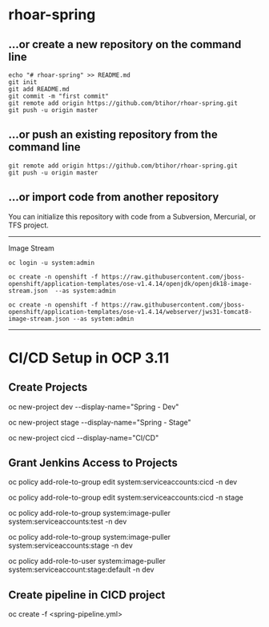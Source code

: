 # rhoar-spring
## …or create a new repository on the command line

```
echo "# rhoar-spring" >> README.md
git init
git add README.md
git commit -m "first commit"
git remote add origin https://github.com/btihor/rhoar-spring.git
git push -u origin master
```
## …or push an existing repository from the command line
```
git remote add origin https://github.com/btihor/rhoar-spring.git
git push -u origin master
```
## …or import code from another repository

You can initialize this repository with code from a Subversion, Mercurial, or TFS project.


---
Image Stream 
```
oc login -u system:admin

oc create -n openshift -f https://raw.githubusercontent.com/jboss-openshift/application-templates/ose-v1.4.14/openjdk/openjdk18-image-stream.json  --as system:admin

oc create -n openshift -f https://raw.githubusercontent.com/jboss-openshift/application-templates/ose-v1.4.14/webserver/jws31-tomcat8-image-stream.json --as system:admin

```
---

# CI/CD Setup in OCP 3.11

## Create Projects
oc new-project dev --display-name="Spring - Dev"

oc new-project stage --display-name="Spring - Stage"

oc new-project cicd --display-name="CI/CD"

## Grant Jenkins Access to Projects
oc policy add-role-to-group edit system:serviceaccounts:cicd -n dev

oc policy add-role-to-group edit system:serviceaccounts:cicd -n stage

oc policy add-role-to-group system:image-puller system:serviceaccounts:test -n dev

oc policy add-role-to-group system:image-puller system:serviceaccounts:stage -n dev

oc policy add-role-to-user system:image-puller system:serviceaccount:stage:default -n dev

## Create pipeline in CICD project

oc create -f <spring-pipeline.yml>

